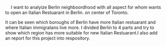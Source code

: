 &emsp;  I want to analyize Berlin neighboordhood with all aspect for whom wants to open an Italian Restuarant in Berlin. on  center of Toronto.

It can be seen which boroughs of Berlin have more Italian restuarant and where Italian immigratans live more. I divided Berlin to 4 parts and try to show which region has more suitable for new Italian Restuarant.I also add an report for this project into respository.
